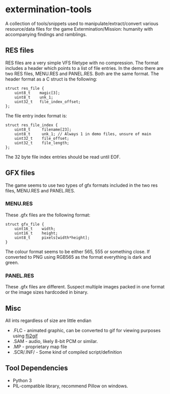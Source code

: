 # extermination-tools

A collection of tools/snippets used to manipulate/extract/convert various resource/data files for the game Extermination/Mission: humanity with accompanying findings and ramblings.

## RES files

RES files are a very simple VFS filetype with no compression. The format includes a header which points to a list of file entries. In the demo there are two RES files, MENU.RES and PANEL.RES. Both are the same format. The header format as a C struct is the following:

	struct res_file {
	    uint8_t    magic[3];
	    uint8_t    unk_1;
	    uint32_t   file_index_offset;
	};

The file entry index format is:

	struct res_file_index {
	    uint8_t   	filename[23];
	    uint8_t     unk_1; // Always 1 in demo files, unsure of main
	    uint32_t    file_offset;
	    uint32_t    file_length;
	};

The 32 byte file index entries should be read until EOF.

## GFX files

The game seems to use two types of gfx formats included in the two res files, MENU.RES and PANEL.RES.

### MENU.RES

These .gfx files are the following format:

	struct gfx_file {
		uint16_t 	width;
		uint16_t	height;
		uint8_t		pixels[width*height];
	}

The colour format seems to be either 565, 555 or something close. If converted to PNG using RGB565 as the format everything is dark and green.

### PANEL.RES

These .gfx files are different. Suspect multiple images packed in one format or the image sizes hardcoded in binary.


## Misc

All ints regardless of size are little endian

* .FLC - animated graphic, can be converted to gif for viewing purposes using [fli2gif](https://github.com/bovine/fli2gif/)
* .SAM - audio, likely 8-bit PCM or similar.
* .MP - proprietary map file
* .SCR/.INF/ - Some kind of compiled script/definition

## Tool Dependencies

* Python 3
* PIL-compatible library, recommend Pillow on windows.
